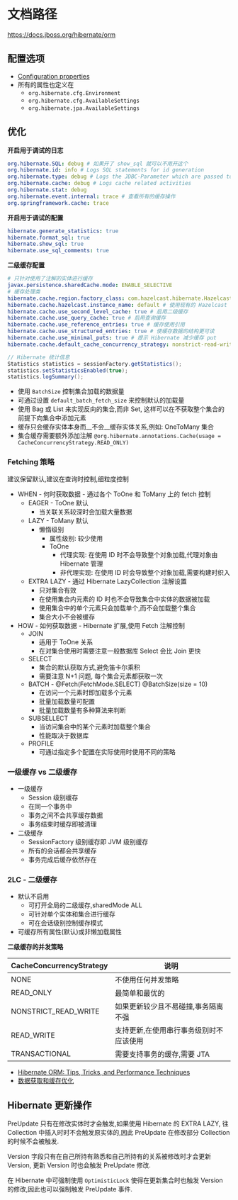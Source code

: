 # 文档路径
https://docs.jboss.org/hibernate/orm

## 配置选项
* [Configuration properties](https://docs.jboss.org/hibernate/orm/4.3/devguide/en-US/html/apa.html)
* 所有的属性也定义在
  * `org.hibernate.cfg.Environment`
  * `org.hibernate.cfg.AvailableSettings`
  * `org.hibernate.jpa.AvailableSettings`

## 优化

__开启用于调试的日志__

```yml
org.hibernate.SQL: debug # 如果开了 show_sql 就可以不用开这个
org.hibernate.id: info # Logs SQL statements for id generation
org.hibernate.type: debug # Logs the JDBC-Parameter which are passed to a query (very verboose)
org.hibernate.cache: debug # Logs cache related activities
org.hibernate.stat: debug
org.hibernate.event.internal: trace # 查看所有的缓存操作
org.springframework.cache: trace
```

__开启用于调试的配置__
```yml
hibernate.generate_statistics: true
hibernate.format_sql: true
hibernate.show_sql: true
hibernate.use_sql_comments: true
```

__二级缓存配置__

```yml
# 只针对使用了注解的实体进行缓存
javax.persistence.sharedCache.mode: ENABLE_SELECTIVE
# 缓存处理类
hibernate.cache.region.factory_class: com.hazelcast.hibernate.HazelcastLocalCacheRegionFactory
hibernate.cache.hazelcast.instance_name: default # 使用现有的 Hazelcast 实例,而不是创建
hibernate.cache.use_second_level_cache: true # 启用二级缓存
hibernate.cache.use_query_cache: true # 启用查询缓存
hibernate.cache.use_reference_entries: true # 缓存使用引用
hibernate.cache.use_structured_entries: true # 使缓存数据的结构更可读
hibernate.cache.use_minimal_puts: true # 提示 Hibernate 减少缓存 put
hibernate.cache.default_cache_concurrency_strategy: nonstrict-read-write # 默认缓存并发级别
```

```java
// Hibernate 统计信息
Statistics statistics = sessionFactory.getStatistics();
statistics.setStatisticsEnabled(true);
statistics.logSummary();
```


* 使用 `BatchSize` 控制集合加载的数据量
* 可通过设置 `default_batch_fetch_size` 来控制默认的加载量
* 使用 Bag 或 List 来实现反向的集合,而非 Set, 这样可以在不获取整个集合的前提下向集合中添加元素
* 缓存只会缓存实体本身而__不会__缓存实体关系,例如: OneToMany 集合
* 集合缓存需要额外添加注解 `@org.hibernate.annotations.Cache(usage = CacheConcurrencyStrategy.READ_ONLY)`


### Fetching 策略
建议保留默认,建议在查询时控制,细粒度控制
* WHEN -  何时获取数据 - 通过各个 ToOne 和 ToMany 上的 fetch 控制
  * EAGER - ToOne 默认
    * 当关联关系较深时会加载大量数据
  * LAZY - ToMany 默认
    * 懒惰级别
      * 属性级别: 较少使用
      * ToOne
        * 代理实现: 在使用 ID 时不会导致整个对象加载,代理对象由 Hibernate 管理
        * 非代理实现: 在使用 ID 时会导致整个对象加载,需要构建时织入
  * EXTRA LAZY - 通过 Hibernate LazyCollection 注解设置
    * 只对集合有效
    * 在使用集合内元素的 ID 时也不会导致集合中实体的数据被加载
    * 使用集合中的单个元素只会加载单个,而不会加载整个集合
    * 集合大小不会被缓存
* HOW - 如何获取数据 - Hibernate 扩展,使用 Fetch 注解控制
  * JOIN
    * 适用于 ToOne 关系
    * 在对集合使用时需要注意一般数据库 Select 会比 Join 更快
  * SELECT
    * 集合的默认获取方式,避免笛卡尔乘积
    * 需要注意 N+1 问题, 每个集合元素都获取一次
  * BATCH - @Fetch(FetchMode.SELECT) @BatchSize(size = 10)
    * 在访问一个元素时即加载多个元素
    * 批量加载数量可配置
    * 批量加载数量有多种算法来判断
  * SUBSELLECT
    * 当访问集合中的某个元素时加载整个集合
    * 性能取决于数据库
  * PROFILE
    * 可通过指定多个配置在实际使用时使用不同的策略

### 一级缓存 vs 二级缓存
* 一级缓存
  * Session 级别缓存
  * 在同一个事务中
  * 事务之间不会共享缓存数据
  * 事务结束时缓存即被清理
* 二级缓存
  * SessionFactory 级别缓存即 JVM 级别缓存
  * 所有的会话都会共享缓存
  * 事务完成后缓存依然存在

### 2LC - 二级缓存
* 默认不启用
  * 可打开全局的二级缓存,sharedMode ALL
  * 可针对单个实体和集合进行缓存
  * 可在会话级别控制缓存模式
* 可缓存所有属性(默认)或非懒加载属性

__二级缓存的并发策略__

CacheConcurrencyStrategy | 说明
----|----
NONE | 不使用任何并发策略
READ_ONLY | 最简单和最优的
NONSTRICT_READ_WRITE| 如果更新较少且不易碰撞,事务隔离不强
READ_WRITE | 支持更新,在使用串行事务级别时不应该使用
TRANSACTIONAL| 需要支持事务的缓存,需要 JTA



* [Hibernate ORM: Tips, Tricks, and Performance Techniques](http://www.slideshare.net/brmeyer/hibernate-orm-performance-31550150)
* [数据获取和缓存优化](http://what-when-how.com/hibernate/optimizing-fetching-and-caching-hibernate/)


## Hibernate 更新操作

PreUpdate 只有在修改实体时才会触发,如果使用 Hibernate 的 EXTRA LAZY, 往 Collection 中插入时时不会触发原实体的,因此 PreUpdate 在修改部分 Collection 的时候不会被触发.

Version 字段只有在自己所持有熟悉和自己所持有的关系被修改时才会更新 Version, 更新 Version 时也会触发 PreUpdate 修改.

在 Hibernate 中可强制使用 `OptimisticLock` 使得在更新集合时也触发 Version 的修改,因此也可以强制触发 PreUpdate 事件.
